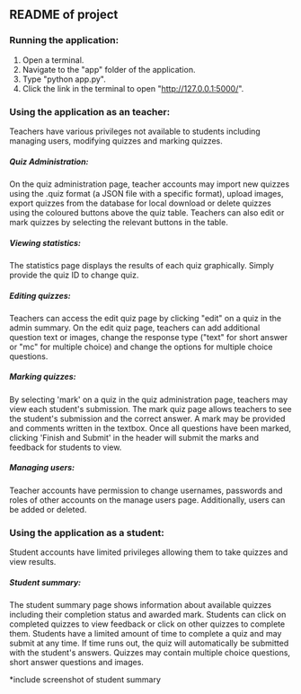 README of project
---
### Running the application:
1. Open a terminal.
2. Navigate to the "app" folder of the application.
3. Type "python app.py".
4. Click the link in the terminal to open "http://127.0.0.1:5000/".

### Using the application as an teacher:
Teachers have various privileges not available to students including managing users, modifying quizzes and marking quizzes.

##### Quiz Administration:
On the quiz administration page, teacher accounts may import new quizzes using the .quiz format (a JSON file with a specific format), upload images, export quizzes from the database for local download or delete quizzes using the coloured buttons above the quiz table. Teachers can also edit or mark quizzes by selecting the relevant buttons in the table. 

##### Viewing statistics:
The statistics page displays the results of each quiz graphically. Simply provide the quiz ID to change quiz.

##### Editing quizzes:
Teachers can access the edit quiz page by clicking "edit" on a quiz in the admin summary. On the edit quiz page, teachers can add additional question text or images, change the response type ("text" for short answer or "mc" for multiple choice) and change the options for multiple choice questions.

##### Marking quizzes:
By selecting 'mark' on a quiz in the quiz administration page, teachers may view each student's submission. The mark quiz page allows teachers to see the student's submission and the correct answer. A mark may be provided and comments written in the textbox. Once all questions have been marked, clicking 'Finish and Submit' in the header will submit the marks and feedback for students to view.

##### Managing users:
Teacher accounts have permission to change usernames, passwords and roles of other accounts on the manage users page. Additionally, users can be added or deleted.


### Using the application as a student:
Student accounts have limited privileges allowing them to take quizzes and view results.

##### Student summary:
The student summary page shows information about available quizzes including their completion status and awarded mark. Students can click on completed quizzes to view feedback or click on other quizzes to complete them. Students have a limited amount of time to complete a quiz and may submit at any time. If time runs out, the quiz will automatically be submitted with the student's answers. Quizzes may contain multiple choice questions, short answer questions and images.

*include screenshot of student summary
